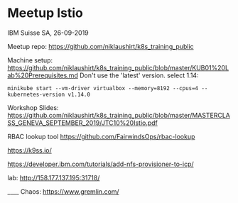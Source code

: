 # Meetup Istio
IBM Suisse SA, 26-09-2019

Meetup repo: https://github.com/niklaushirt/k8s_training_public

Machine setup: https://github.com/niklaushirt/k8s_training_public/blob/master/KUB01%20Lab%20Prerequisites.md
Don't use the 'latest' version. select 1.14:
```
minikube start --vm-driver virtualbox --memory=8192 --cpus=4 --kubernetes-version v1.14.0
```

Workshop Slides:
https://github.com/niklaushirt/k8s_training_public/blob/master/MASTERCLASS_GENEVA_SEPTEMBER_2019/JTC10%20Istio.pdf

RBAC lookup tool 
https://github.com/FairwindsOps/rbac-lookup


https://k9ss.io/

https://developer.ibm.com/tutorials/add-nfs-provisioner-to-icp/



lab:
http://158.177.137.195:31718/


____ Chaos: https://www.gremlin.com/
